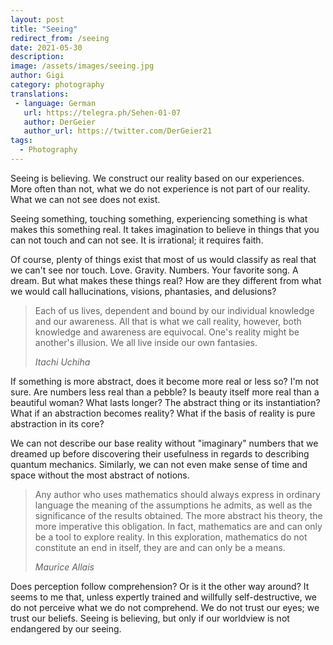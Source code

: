 ```yaml
---
layout: post
title: "Seeing"
redirect_from: /seeing
date: 2021-05-30
description:
image: /assets/images/seeing.jpg
author: Gigi
category: photography
translations:
 - language: German
   url: https://telegra.ph/Sehen-01-07
   author: DerGeier
   author_url: https://twitter.com/DerGeier21
tags:
  - Photography
---
```


Seeing is believing. We construct our reality based on our experiences. More
often than not, what we do not experience is not part of our reality. What we
can not see does not exist.

Seeing something, touching something, experiencing something is what makes this
something real. It takes imagination to believe in things that you can not touch
and can not see. It is irrational; it requires faith.

Of course, plenty of things exist that most of us would classify as real that we
can't see nor touch. Love. Gravity. Numbers. Your favorite song. A dream. But
what makes these things real? How are they different from what we would call
hallucinations, visions, phantasies, and delusions?

> Each of us lives, dependent and bound by our individual knowledge and our
> awareness. All that is what we call reality, however, both knowledge and
> awareness are equivocal. One's reality might be another's illusion. We all live
> inside our own fantasies.
>
> <cite>Itachi Uchiha</cite>

If something is more abstract, does it become more real or less so? I'm not
sure. Are numbers less real than a pebble? Is beauty itself more real than a
beautiful woman? What lasts longer? The abstract thing or its instantiation?
What if an abstraction becomes reality? What if the basis of reality is pure
abstraction in its core?

We can not describe our base reality without "imaginary" numbers that we dreamed
up before discovering their usefulness in regards to describing quantum
mechanics. Similarly, we can not even make sense of time and space without the
most abstract of notions.

> Any author who uses mathematics should always express in ordinary language the
> meaning of the assumptions he admits, as well as the significance of the results
> obtained. The more abstract his theory, the more imperative this obligation. In
> fact, mathematics are and can only be a tool to explore reality. In this
> exploration, mathematics do not constitute an end in itself, they are and can
> only be a means.
>
> <cite>Maurice Allais</cite>

Does perception follow comprehension? Or is it the other way around? It seems to
me that, unless expertly trained and willfully self-destructive, we do not
perceive what we do not comprehend. We do not trust our eyes; we trust our
beliefs. Seeing is believing, but only if our worldview is not endangered by our
seeing.
